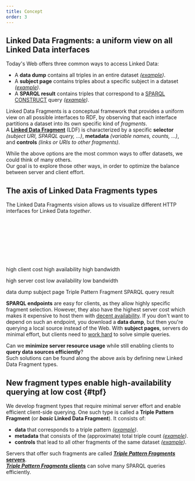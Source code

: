 ```yaml
---
title: Concept
order: 3
---
```


## Linked Data Fragments: a uniform view on all Linked Data interfaces
Today's Web offers three common ways to access Linked Data:

- A **data dump** contains all triples in an entire dataset
  _([example](https://downloads.dbpedia.org/3.9/en/))_.
- A **subject page** contains triples about a specific subject in a dataset
  _([example](https://dbpedia.org/page/Linked_data))_.
- A **SPARQL result** contains triples that correspond to a [SPARQL CONSTRUCT](https://www.w3.org/TR/sparql11-query/#construct) query
  _([example](https://dbpedia.org/sparql?query=PREFIX+dbpedia-owl%3A+%3Chttp%3A%2F%2Fdbpedia.org%2Fontology%2F%3E%0D%0A%0D%0ACONSTRUCT+%7B+%3Fp+a+dbpedia-owl%3AArtist+%7D%0D%0AWHERE+%7B+%3Fp+a+dbpedia-owl%3AArtist+%7D&format=text%2Fturtle))_.

Linked Data Fragments is a conceptual framework that provides a uniform view on all possible interfaces to RDF,
by observing that each interface partitions a dataset into its own specific kind of _fragments_.
<br>
A [**Linked Data Fragment**](/in-depth/#ldf) (LDF) is characterized
by a specific **selector** _(subject URI, SPARQL query, …)_,
**metadata** _(variable names, counts, …)_,
and **controls** _(links or URIs to other fragments)_.

While the above options are the most common ways to offer datasets,
we could think of many others.
<br>
Our goal is to explore those other ways,
in order to optimize the balance between server and client effort.



## The axis of Linked Data Fragments types
The Linked Data Fragments vision
allows us to visualize different HTTP interfaces for Linked Data _together_.

<svg height="115" class="alternate">
  <marker id="rightArrow" markerWidth="10" markerHeight="10" refx="10" refy="5">
    <polyline points="0,0 10,5 0,10"  fill="none" stroke="black" />
  </marker>
  <marker id="leftArrow" markerWidth="10" markerHeight="10" refx="0" refy="5">
    <polyline points="10,0 0,5 10,10" fill="none" stroke="black" />
  </marker>

  <line x1="0" y1="74" x2="100%" y2="74"
        style="marker-start: url(#leftArrow); marker-end: url(#rightArrow);"/>

  <text x="0.5%" y="25" class="caption left">high client cost</text>
  <text x="0.5%" y="42" class="caption left">high availability</text>
  <text x="0.5%" y="59" class="caption left">high bandwidth</text>

  <text x="99.5%" y="25" class="caption right">high server cost</text>
  <text x="99.5%" y="42" class="caption right">low availability</text>
  <text x="99.5%" y="59" class="caption right">low bandwidth</text>

  <line x1="5%"  x2="5%"  y1="69" y2="80" />
  <line x1="20%" x2="20%" y1="69" y2="80" />
  <line x1="43%" x2="43%" y1="69" y2="80" />
  <line x1="95%" x2="95%" y1="69" y2="80" />
  <text  x="2%"   y="95"  class="label left">data dump</text>
  <text  x="22%"  y="95"  class="label">subject page</text>
  <text  x="43%"  y="95"  class="label"><a xlink:href="#tpf">Triple Pattern Fragment</a></text>
  <text  x="98%"  y="95"  class="label right">SPARQL query result</text>
</svg>

**SPARQL endpoints** are easy for clients,
as they allow highly specific fragment selection.
However, they also have the highest server cost
which makes it expensive to host them with [decent availability](http://sw.deri.org/~aidanh/docs/epmonitorISWC.pdf).
If you don't want to depend on such an endpoint,
you download a **data dump**,
but then you're querying a local source instead of the Web.
With **subject pages**, servers do minimal effort,
but clients need to [work hard](https://squin.sourceforge.net/) to solve simple queries.

Can we **minimize server resource usage**
while still enabling clients to **query data sources efficiently**?
<br>
Such solutions can be found along the above axis
by defining new Linked Data Fragment types.

## New fragment types enable high-availability querying at low cost {#tpf}
We develop fragment types that require minimal server effort
and enable efficient client-side querying.
One such type is called a **Triple Pattern Fragment**
(or **_basic_ Linked Data Fragment**).
It consists of:

- **data** that corresponds to a triple pattern
  _([example](https://data.linkeddatafragments.org/dbpedia?subject=&predicate=rdf%3Atype&object=dbpedia-owl%3ARestaurant))_.
- **metadata** that consists of the (approximate) total triple count
  _([example](https://data.linkeddatafragments.org/dbpedia?subject=&predicate=rdf%3Atype&object=))_.
- **controls** that lead to all other fragments of the same dataset
  _([example](https://data.linkeddatafragments.org/dbpedia?subject=&predicate=&object=%22John%22%40en))_.

Servers that offer such fragments are called
[**_Triple Pattern Fragments_ servers**](/software/#server).
<br>
[**_Triple Pattern Fragments_ clients**](/software/#client)
can solve many SPARQL queries efficiently.
